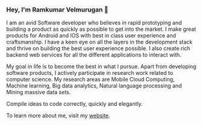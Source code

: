 ### Hey, I'm Ramkumar Velmurugan 👋

I am an avid Software developer who believes in rapid prototyping and building a product as quickly as possible to get into the market. I make great products for Android and IOS with best in class user experience and craftsmanship. I have a keen eye on all the layers in the development stack and thrive on building the best user experience possible. I also create rich backend web services for all the different applications to interact with.

My goal in life is to become the best in what I pursue. Apart from developing software products, I actively participate in research work related to computer science. My research areas are Mobile Cloud Computing, Machine learning, Big data analytics, Natural language processing and Mining massive data sets.

Compile ideas to code correctly, quickly and elegantly.

To learn more about me, visit my [website](https://spkdroid.com).

<!--
**spkdroid/spkdroid** is a ✨ _special_ ✨ repository because its `README.md` (this file) appears on your GitHub profile.

Here are some ideas to get you started:

- 🔭 I’m currently working on ...
- 🌱 I’m currently learning ...
- 👯 I’m looking to collaborate on ...
- 🤔 I’m looking for help with ...
- 💬 Ask me about ...
- 📫 How to reach me: ...
- 😄 Pronouns: ...
- ⚡ Fun fact: ...
-->
